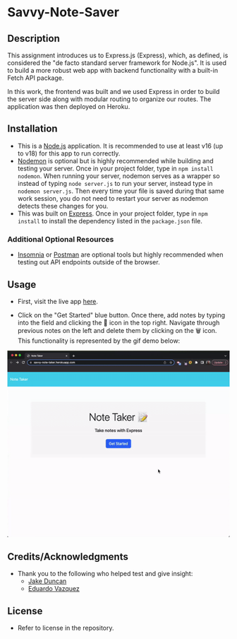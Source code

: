 # Savvy-Note-Saver

## Description

This assignment introduces us to Express.js (Express), which, as defined, is considered the "de facto standard server framework for Node.js". It is used to build a more robust web app with backend functionality with a built-in Fetch API package.

In this work, the frontend was built and we used Express in order to build the server side along with modular routing to organize our routes. The application was then deployed on Heroku.

## Installation

- This is a [Node.js](https://nodejs.org/en) application. It is recommended to use at least v16 (up to v18) for this app to run correctly.
- [Nodemon](https://www.npmjs.com/package/nodemon) is optional but is highly recommended while building and testing your server. Once in your project folder, type in `npm install nodemon`. When running your server, nodemon serves as a wrapper so instead of typing `node server.js` to run your server, instead type in `nodemon server.js`. Then every time your file is saved during that same work session, you do not need to restart your server as nodemon detects these changes for you.
- This was built on [Express](https://expressjs.com/). Once in your project folder, type in `npm install` to install the dependency listed in the `package.json` file.

### Additional Optional Resources

- [Insomnia](https://insomnia.rest/) or [Postman](https://www.postman.com/) are optional tools but highly recommended when testing out API endpoints outside of the browser.

## Usage

- First, visit the live app [here](https://savvy-note-taker.herokuapp.com/).

- Click on the "Get Started" blue button. Once there, add notes by typing into the field and clicking the :floppy_disk: icon in the top right. Navigate through previous notes on the left and delete them by clicking on the :wastebasket: icon. This functionality is represented by the gif demo below:

<img src="https://github.com/myrojoylee/savvy-note-saver/blob/main/public/assets/images/savvy-note-saver-demo.gif" width = "700" />

## Credits/Acknowledgments

- Thank you to the following who helped test and give insight:
  - [Jake Duncan](https://github.com/jjsdunc88)
  - [Eduardo Vazquez](https://github.com/vazquezea96)

## License

- Refer to license in the repository.
